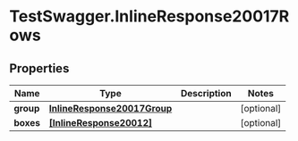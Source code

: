 # TestSwagger.InlineResponse20017Rows

## Properties

Name | Type | Description | Notes
------------ | ------------- | ------------- | -------------
**group** | [**InlineResponse20017Group**](InlineResponse20017Group.md) |  | [optional] 
**boxes** | [**[InlineResponse20012]**](InlineResponse20012.md) |  | [optional] 


